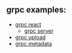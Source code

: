 ## grpc examples:

- [grpc react](https://github.com/mediumhust/grpc-chat-react)
  - [grpc server](https://github.com/mediumhust/grpc-chat)
- [grpc upload](https://github.com/mediumhust/file-upload-stream-grpc-node)
- [grpc metadata](https://github.com/mediumhust/unary_custom_metadata_grpc_sample_node)
